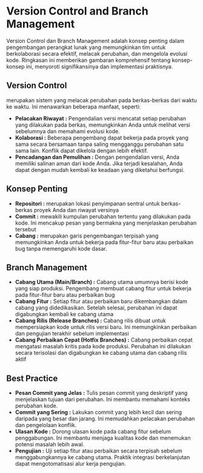# Version Control and Branch Management

Version Control dan Branch Management adalah konsep penting dalam pengembangan perangkat lunak yang memungkinkan tim untuk berkolaborasi secara efektif, melacak perubahan, dan mengelola evolusi kode. Ringkasan ini memberikan gambaran komprehensif tentang konsep-konsep ini, menyoroti signifikansinya dan implementasi praktisnya.

## Version Control

merupakan sistem yang melacak perubahan pada berkas-berkas dari waktu ke waktu. Ini menawarkan beberapa manfaat, seperti:

- **Pelacakan Riwayat :** Pengendalian versi mencatat setiap perubahan yang dilakukan pada berkas, memungkinkan Anda untuk melihat versi sebelumnya dan memahami evolusi kode.
- **Kolaborasi :** Beberapa pengembang dapat bekerja pada proyek yang sama secara bersamaan tanpa saling mengganggu perubahan satu sama lain. Konflik dapat dikelola dengan lebih efektif.
- **Pencadangan dan Pemulihan :** Dengan pengendalian versi, Anda memiliki salinan aman dari kode Anda. Jika terjadi kesalahan, Anda dapat dengan mudah kembali ke keadaan yang diketahui berfungsi.

## Konsep Penting

- **Repositori :** merupakan lokasi penyimpanan sentral untuk berkas-berkas proyek Anda dan riwayat versinya
- **Commit :** mewakili kumpulan perubahan tertentu yang dilakukan pada kode. Ini mencakup pesan yang bermakna yang menjelaskan perubahan tersebut
- **Cabang :** merupakan garis pengembangan terpisah yang memungkinkan Anda untuk bekerja pada fitur-fitur baru atau perbaikan bug tanpa memengaruhi kode dasar.

## Branch Management

- **Cabang Utama (Main/Branch) :** Cabang utama umumnya berisi kode yang siap produksi. Pengembang membuat cabang fitur untuk bekerja pada fitur-fitur baru atau perbaikan bug
- **Cabang Fitur :** Setiap fitur atau perbaikan baru dikembangkan dalam cabang yang didedikasikan. Setelah selesai, perubahan ini dapat digabungkan kembali ke cabang utama
- **Cabang Rilis (Release Branches) :** Cabang rilis dibuat untuk mempersiapkan kode untuk rilis versi baru. Ini memungkinkan perbaikan dan pengujian terakhir sebelum implementasi
- **Cabang Perbaikan Cepat (Hotfix Branches) :** Cabang perbaikan cepat mengatasi masalah kritis pada kode produksi. Perubahan ini dilakukan secara terisolasi dan digabungkan ke cabang utama dan cabang rilis aktif

## Best Practice

- **Pesan Commit yang Jelas :** Tulis pesan commit yang deskriptif yang menjelaskan tujuan dari perubahan. Ini membantu memahami konteks perubahan kode.
- **Commit yang Sering :** Lakukan commit yang lebih kecil dan sering daripada yang besar dan jarang. Ini memudahkan pelacakan perubahan dan pengelolaan konflik.
- **Ulasan Kode :** Dorong ulasan kode pada cabang fitur sebelum penggabungan. Ini membantu menjaga kualitas kode dan menemukan potensi masalah lebih awal.
- **Pengujian :** Uji setiap fitur atau perbaikan secara terpisah sebelum menggabungkannya ke cabang utama. Praktik integrasi berkelanjutan dapat mengotomatisasi alur kerja pengujian.